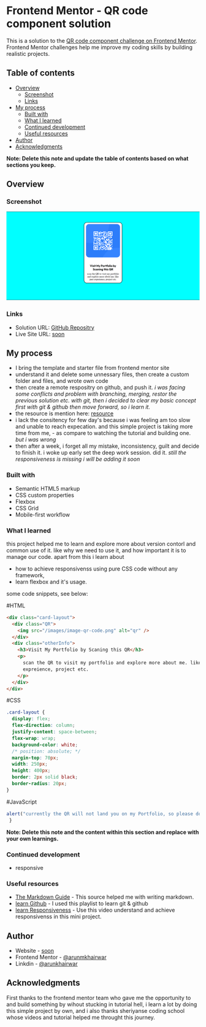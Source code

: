 # Frontend Mentor - QR code component solution

This is a solution to the [QR code component challenge on Frontend Mentor](https://www.frontendmentor.io/challenges/qr-code-component-iux_sIO_H). Frontend Mentor challenges help me improve my coding skills by building realistic projects.

## Table of contents

- [Overview](#overview)
  - [Screenshot](#screenshot)
  - [Links](#links)
- [My process](#my-process)
  - [Built with](#built-with)
  - [What I learned](#what-i-learned)
  - [Continued development](#continued-development)
  - [Useful resources](#useful-resources)
- [Author](#author)
- [Acknowledgments](#acknowledgments)

**Note: Delete this note and update the table of contents based on what sections you keep.**

## Overview

### Screenshot

![](/design/screenshot.png)


### Links

- Solution URL: [GitHub Repositry](https://github.com/arunkhairwar/QR-card-layout.git)
- Live Site URL: [soon](#nothing)

## My process

- I bring the template and starter file from frontend mentor site
- understand it and delete some unnessary files, then create a custom folder and files, and wrote own code
- then create a remote respositry on github, and push it. _i was facing some conflicts and problem with branching, merging, restor the previous solution etc. with git, then i decided to clear my basic concept first with git & github then move forward, so i learn it._
- the resource is mention here: [resource](#Useful-resources)
- i lack the consitency for few day's because i was feeling am too slow and unable to reach expecation. and this simple project is taking more time from me, - as compare to watching the tutorial and building one. _but i was wrong_
- then after a week, i forget all my mistake, inconsistency, guilt and decide to finish it. i woke up early set the deep work session. did it. _still the responsiveness is missing i will be adding it soon_

### Built with

- Semantic HTML5 markup
- CSS custom properties
- Flexbox
- CSS Grid
- Mobile-first workflow
<!--
- [React](https://reactjs.org/) - JS library
- [Next.js](https://nextjs.org/) - React framework
- [Styled Components](https://styled-components.com/) - For styles
  -->

### What I learned

this project helped me to learn and explore more about version contorl and common use of it. like why we need to use it, and how important it is to manage our code. apart from this i learn about

- how to achieve responsivenss using pure CSS code without any framework,
- learn flexbox and it's usage.

some code snippets, see below:

#HTML
```html
<div class="card-layout">
  <div class="QR">
    <img src="/images/image-qr-code.png" alt="qr" />
  </div>
  <div class="otherInfo">
    <h3>Visit My Portfolio by Scaning this QR</h3>
    <p>
      scan the QR to visit my portfolio and explore more about me. like past
      expreience, project etc.
    </p>
  </div>
</div>
```
#CSS
```css
.card-layout {
  display: flex;
  flex-direction: column;
  justify-content: space-between;
  flex-wrap: wrap;
  background-color: white;
  /* position: absolute; */
  margin-top: 70px;
  width: 250px;
  height: 400px;
  border: 2px solid black;
  border-radius: 20px;
}
```
#JavaScript 
```js {
alert("currently the QR will not land you on my Portfolio, so please don't mind 😊")
 }
```


**Note: Delete this note and the content within this section and replace with your own learnings.**

### Continued development

- responsive 


### Useful resources
- [The Markdown Guide](https://www.markdownguide.org/) - This source helped me with writing markdown.
- [learn Github](https://youtu.be/r8QQOAicu8Y?si=UXPWRQODWLoaVVkR) - I used this playlist to learn git & github
- [learn Responsiveness](https://youtu.be/HG10yrq1pbk?si=-I_vgheXwUHEmC7L) - Use this video understand and achieve responsivenss in this mini project. 

## Author

- Website - [soon](https://www.your-site.com)
- Frontend Mentor - [@arunmkhairwar](https://www.frontendmentor.io/profile/arunkhairwar)
- Linkdin - [@arunkhairwar](https://www.linkedin.com/in/arun-khairwar)



## Acknowledgments

First thanks to the frontend mentor team who gave me the opportunity to and build something by wihout stucking in tutorial hell, i learn a lot by doing this simple project by own, and i also thanks sheriyanse coding school whose videos and tutorial helped me throught this journey.

